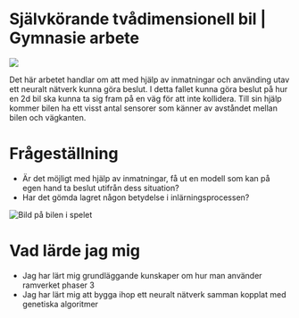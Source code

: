 # Självkörande tvådimensionell bil | Gymnasie arbete
![](completed.gif)

Det här arbetet handlar om att med hjälp av inmatningar och använding utav ett neuralt nätverk kunna göra beslut. I detta fallet kunna göra beslut på hur en 2d bil ska kunna ta sig fram på en väg för att inte kollidera. Till  sin hjälp kommer bilen ha ett visst antal sensorer som känner av avståndet mellan bilen och vägkanten.

# Frågeställning
- Är det möjligt med hjälp av inmatningar, få ut en modell som kan på egen hand ta beslut utifrån dess situation?
- Har det gömda lagret någon betydelse i inlärningsprocessen?

![Bild på bilen i spelet](https://github.com/cabbeh01/Selfdriving_2d_car-Gymnasie_Arbete/blob/master/Graphics/showcase.png)

# Vad lärde jag mig
- Jag har lärt mig grundläggande kunskaper om hur man använder ramverket phaser 3
- Jag har lärt mig att bygga ihop ett neuralt nätverk samman kopplat med genetiska algoritmer
